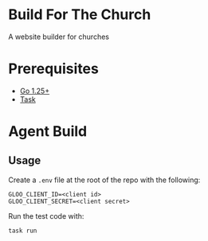 # Build For The Church
A website builder for churches

# Prerequisites

- [Go 1.25+](https://go.dev/dl/)
- [Task](https://taskfile.dev)

# Agent Build

## Usage

Create a `.env` file at the root of the repo with the following:
```
GLOO_CLIENT_ID=<client id>
GLOO_CLIENT_SECRET=<client secret>
```

Run the test code with:
```
task run
```